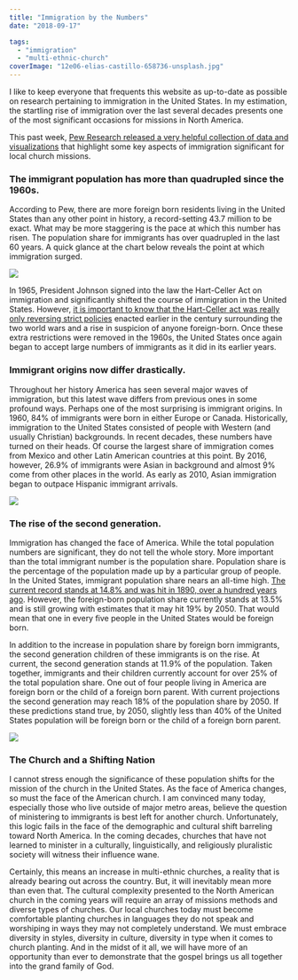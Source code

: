 ```yaml
---
title: "Immigration by the Numbers"
date: "2018-09-17"

tags: 
  - "immigration"
  - "multi-ethnic-church"
coverImage: "12e06-elias-castillo-658736-unsplash.jpg"
---
```


I like to keep everyone that frequents this website as up-to-date as possible on research pertaining to immigration in the United States. In my estimation, the startling rise of immigration over the last several decades presents one of the most significant occasions for missions in North America.

This past week, [Pew Research released a very helpful collection of data and visualizations](http://www.pewhispanic.org/2018/09/14/facts-on-u-s-immigrants/#fb-key-charts-population) that highlight some key aspects of immigration significant for local church missions.

### The immigrant population has more than quadrupled since the 1960s.

According to Pew, there are more foreign born residents living in the United States than any other point in history, a record-setting 43.7 million to be exact. What may be more staggering is the pace at which this number has risen. The population share for immigrants has over quadrupled in the last 60 years. A quick glance at the chart below reveals the point at which immigration surged.

![](images/de49f-chart.3da4bc730a3b4e64b779d2dbb6c88eb8.png)

In 1965, President Johnson signed into the law the Hart-Celler Act on immigration and significantly shifted the course of immigration in the United States. However, [it is important to know that the Hart-Celler act was really only reversing strict policies](https://blog.keelancook.com/2015/10/in-the-news-what-happened-to-cause-immigration-to-explode.html) enacted earlier in the century surrounding the two world wars and a rise in suspicion of anyone foreign-born. Once these extra restrictions were removed in the 1960s, the United States once again began to accept large numbers of immigrants as it did in its earlier years. 

### Immigrant origins now differ drastically.

Throughout her history America has seen several major waves of immigration, but this latest wave differs from previous ones in some profound ways. Perhaps one of the most surprising is immigrant origins. In 1960, 84% of immigrants were born in either Europe or Canada. Historically, immigration to the United States consisted of people with Western (and usually Christian) backgrounds. In recent decades, these numbers have turned on their heads. Of course the largest share of immigration comes from Mexico and other Latin American countries at this point. By 2016, however, 26.9% of immigrants were Asian in background and almost 9% come from other places in the world. As early as 2010, Asian immigration began to outpace Hispanic immigrant arrivals.

![](images/2fda7-chart.588224ad4c6d4ab3a327fd5e2d407f39.png)

### The rise of the second generation.

Immigration has changed the face of America. While the total population numbers are significant, they do not tell the whole story. More important than the total immigrant number is the population share. Population share is the percentage of the population made up by a particular group of people. In the United States, immigrant population share nears an all-time high. [The current record stands at 14.8% and was hit in 1890, over a hundred years ago](https://blog.keelancook.com/2017/05/immigration-may-beat-a-century-old-record.html). However, the foreign-born population share currently stands at 13.5% and is still growing with estimates that it may hit 19% by 2050. That would mean that one in every five people in the United States would be foreign born.

In addition to the increase in population share by foreign born immigrants, the second generation children of these immigrants is on the rise. At current, the second generation stands at 11.9% of the population. Taken together, immigrants and their children currently account for over 25% of the total population share. One out of four people living in America are foreign born or the child of a foreign born parent. With current projections the second generation may reach 18% of the population share by 2050. If these predictions stand true, by 2050, slightly less than 40% of the United States population will be foreign born or the child of a foreign born parent.

![](images/4f0df-chart.9bc1275801354386a539c43edc924245.png)

### The Church and a Shifting Nation

I cannot stress enough the significance of these population shifts for the mission of the church in the United States. As the face of America changes, so must the face of the American church. I am convinced many today, especially those who live outside of major metro areas, believe the question of ministering to immigrants is best left for another church. Unfortunately, this logic fails in the face of the demographic and cultural shift barreling toward North America. In the coming decades, churches that have not learned to minister in a culturally, linguistically, and religiously pluralistic society will witness their influence wane.

Certainly, this means an increase in multi-ethnic churches, a reality that is already bearing out across the country. But, it will inevitably mean more than even that. The cultural complexity presented to the North American church in the coming years will require an array of missions methods and diverse types of churches. Our local churches today must become comfortable planting churches in languages they do not speak and worshiping in ways they may not completely understand. We must embrace diversity in styles, diversity in culture, diversity in type when it comes to church planting. And in the midst of it all, we will have more of an opportunity than ever to demonstrate that the gospel brings us all together into the grand family of God.

